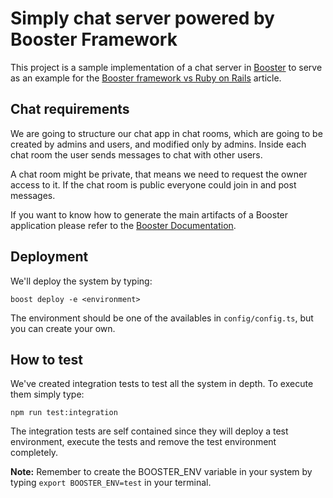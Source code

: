 # Simply chat server powered by Booster Framework

This project is a sample implementation of a chat server in [Booster](https://booster.cloud) to serve as an example for the [Booster framework vs Ruby on Rails](https://dev.to/theagilemonkeys/booster-framework-vs-ruby-on-rails-1f48) article.

## Chat requirements

We are going to structure our chat app in chat rooms, which are going to be created by admins and users, and modified only by admins. Inside each chat room the user sends messages to chat with other users.

A chat room might be private, that means we need to request the owner access to it. If the chat room is public everyone could join in and post messages.

If you want to know how to generate the main artifacts of a Booster application please refer to the [Booster Documentation](https://github.com/boostercloud/booster/tree/master/docs/).

## Deployment

We'll deploy the system by typing:

`boost deploy -e <environment>`

The environment should be one of the availables in `config/config.ts`, but you can create your own.

## How to test

We've created integration tests to test all the system in depth. To execute them simply type:

`npm run test:integration`

The integration tests are self contained since they will deploy a test environment, execute the tests and remove the test environment completely.

**Note:** Remember to create the BOOSTER_ENV variable in your system by typing `export BOOSTER_ENV=test` in your terminal.